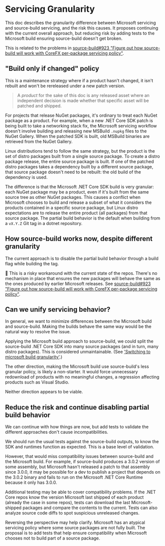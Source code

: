 # Servicing Granularity

This doc describes the granularity difference between Microsoft servicing and
source-build servicing, and the risk this causes. It proposes continuing with
the current overall approach, but reducing risk by adding tests to the Microsoft
build ensuring source-build doesn't get broken.

This is related to the problems in [source-build#923 "Figure out how
source-build will work with CoreFX per-package servicing
policy"](https://github.com/dotnet/source-build/issues/923).

## "Build only if changed" policy

This is a maintenance strategy where if a product hasn't changed, it isn't
rebuilt and won't be rereleased under a new patch version.

> A *product* for the sake of this doc is any released asset where an
independent decision is made whether that specific asset will be patched and
shipped.

For projects that release NuGet packages, it's ordinary to treat each NuGet
package as a product. For example, when a new .NET Core SDK patch is being built
to take a networking stack fix, the Microsoft servicing workflow doesn't involve
building and releasing new MSBuild `.nupkg` files to the NuGet Gallery. When the
patched SDK is built, old MSBuild binaries are retrieved from the NuGet Gallery.

Linux distributions tend to follow the same strategy, but the product is the set
of distro packages built from a single source package. To create a distro
package release, the entire source package is built. If one of the patched
distro packages takes a dependency built by a different source package, that
source package doesn't need to be rebuilt: the old build of the dependency is
used.

The difference is that the Microsoft .NET Core SDK build is very granular: each
NuGet package may be a product, even if it's built from the same source tree as
other NuGet packages. This causes a conflict when Microsoft chooses to build and
release a subset of what it considers the products contained in a specific
source package, but Linux distro expectations are to release the entire product
(all packages) from that source package. The partial build behavior is the
default when building from a `vX.Y.Z` Git tag in a dotnet repository.

## How source-build works now, despite different granularity

The current approach is to disable the partial build behavior through a build
flag while building the tag.

🚩 This is a risky workaround with the current state of the repos. There's no
mechanism in place that ensures the new packages will behave the same as the
ones produced by earlier Microsoft releases. See [source-build#923 "Figure out
how source-build will work with CoreFX per-package servicing
policy"](https://github.com/dotnet/source-build/issues/923).

## Can we unify servicing behavior?

In general, we want to minimize differences between the Microsoft build and
source-build. Making the builds behave the same way would be the natural way to
resolve the issue.

Applying the Microsoft build approach to source-build, we could split the
source-build .NET Core SDK into many source packages (and in turn, many distro
packages). This is considered unmaintainable. (See ['Switching to microsoft
build
granularity'](ServicingGranularity-RejectedApproaches.md#switching-to-microsoft-build-granularity).)

The other direction, making the Microsoft build use source-build's less granular
policy, is likely a non-starter. It would force unnecessary redownload of
products with no meaningful changes, a regression affecting products such as
Visual Studio.

Neither direction appears to be viable.

## Reduce the risk and continue disabling partial build behavior

We can continue with how things are now, but add tests to validate the different
approaches don't cause incompatibilities.

We should run the usual tests against the source-build outputs, to know the SDK
and runtimes function as expected. This is a base level of validation.

However, that would miss compatibility issues between source-build and the
Microsoft build. For example, if source-build produces a 3.0.2 version of some
assembly, but Microsoft hasn't released a patch to that assembly since 3.0.0, it
may be possible for a dev to publish a project that depends on the 3.0.2 binary
and fails to run on the Microsoft .NET Core Runtime because it only has 3.0.0.

Additional testing may be able to cover compatibility problems. If the .NET Core
repos know the version Microsoft last shipped of each product (already the case
in some repos), tests can download the last Microsoft-shipped packages and
compare the contents to the current. Tests can also analyze source code diffs to
spot suspicious unreleased changes.

Reversing the perspective may help clarify. Microsoft has an atypical servicing
policy where some source packages are not fully built. The proposal is to add
tests that help ensure compatibility when Microsoft chooses not to build part of
a source package.

